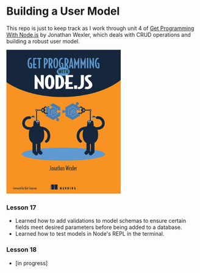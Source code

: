 # Building a User Model

This repo is just to keep track as I work through unit 4 of [Get Programming With Node.js](https://amzn.eu/d/1SdEKQ3) by Jonathan Wexler, which deals with CRUD operations and building a robust user model.

<a href="https://amzn.eu/d/1SdEKQ3"><img src="book_cover.jpg" width="300" /></a>

### Lesson 17

- Learned how to add validations to model schemas to ensure certain fields meet desired parameters before being added to a database.
- Learned how to test models in Node's REPL in the terminal.

### Lesson 18

- [in progress]